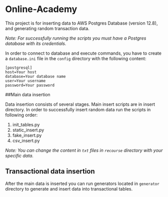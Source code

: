 # Online-Academy


This project is for inserting data to AWS Postgres Database (version 12.8), and generating random transaction data.

_Note: For successfully running the scripts you must have a Postgres database with its credentials._ 

In order to connect to database and execute commands, you have to create a `database.ini` file in the `config` directory
with the following content:

```
[postgresql]
host=Your host
database=Your database name
user=Your username
password=Your password
```

##Main data insertion

Data insertion consists of several stages. Main insert scripts are in insert directory. In order to successfully insert
random data run the scripts in following order:
1. init_tables.py
2. static_insert.py
3. fake_insert.py
4. csv_insert.py

_Note: You can change the content in `txt` files in `recourse` directory with your specific data._

## Transactional data insertion

After the main data is inserted you can run generators located in `generator` directory to generate and insert data into
transactional tables.